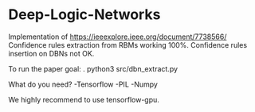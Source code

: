 # Deep-Logic-Networks
Implementation of https://ieeexplore.ieee.org/document/7738566/
Confidence rules extraction from RBMs working 100%.
Confidence rules insertion on DBNs not OK.

To run the paper goal:
 . python3 src/dbn_extract.py

What do you need?
-Tensorflow
-PIL
-Numpy

We highly recommend to use tensorflow-gpu.
